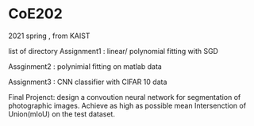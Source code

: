 # CoE202
2021 spring <Fundamentals of Artigicial Intelligence>, from KAIST

list of directory
  Assignment1 : linear/ polynomial fitting with SGD

  Assginment2 : polynimial fitting on matlab data

  Assignment3 : CNN classifier with CIFAR 10 data

  Final Projenct: design a convoution neural network for segmentation of photographic images. Achieve as high as possible mean Intersenction of Union(mIoU) on the test dataset. 
